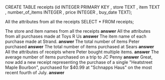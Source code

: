 CREATE TABLE receipts (id INTEGER PRIMARY KEY , store  TEXT , item TEXT , number_of_items INTEGER , price INTEGER , buy_date TEXT);


All the attributes from all the receipts
SELECT * FROM receipts;

The store and item names from all the receipts
**answer**
All the attributes from all purchases made at Toys R Us
**answer**
The item name of each purchase made at Strand.
**answer**
The total number of items Peter purchased
**answer**
The total number of items purchased at Sears
**answer**
All the attributes of receipts where Peter bought multiple items.
**answer**
The average number of items purchased on a trip to JC Penny
**answer**
Great, now add a new receipt representing the purchase of a single "Heatstreet Maple Bourbon", purchased for $40.99 at "Schnapps Haus" on the most recent fourth of July.
**answer**